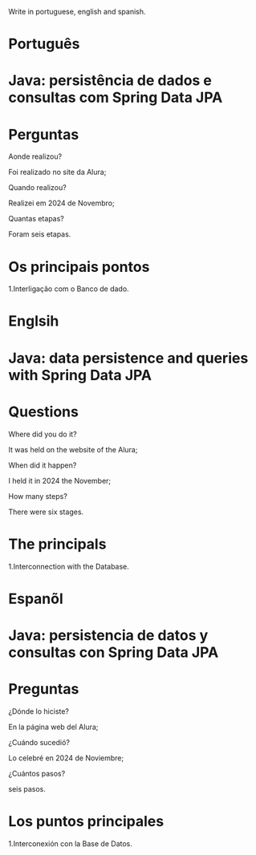 
Write in portuguese, english and spanish.

# Português

# Java: persistência de dados e consultas com Spring Data JPA

# Perguntas

Aonde realizou?

Foi realizado no site da Alura;

Quando realizou?

Realizei em 2024 de Novembro;

Quantas etapas?

Foram seis etapas.

# Os principais pontos

1.Interligação  com o Banco de dado.


# Englsih

# Java: data persistence and queries with Spring Data JPA

# Questions

Where did you do it?

It was held on the website of the Alura;

When did it happen?

I held it in 2024 the November;

How many steps?

There were six stages.

# The principals

1.Interconnection with the Database.
 

# Espanõl

# Java: persistencia de datos y consultas con Spring Data JPA

# Preguntas

¿Dónde lo hiciste?

En la página web del Alura;

¿Cuándo sucedió?

Lo celebré en 2024 de Noviembre;

¿Cuántos pasos?

seis pasos.

# Los puntos principales

1.Interconexión con la Base de Datos.
